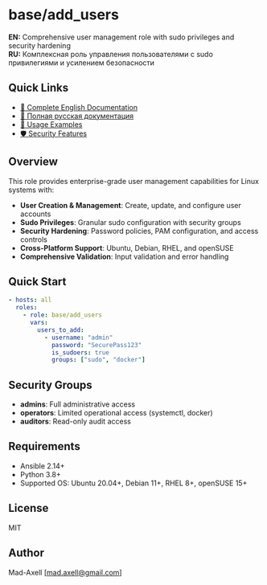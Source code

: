 # base/add_users

**EN:** Comprehensive user management role with sudo privileges and security hardening  
**RU:** Комплексная роль управления пользователями с sudo привилегиями и усилением безопасности

## Quick Links

- [📖 Complete English Documentation](README_eng.md)
- [📖 Полная русская документация](README_rus.md)
- [🔧 Usage Examples](#usage-examples)
- [🛡️ Security Features](#security-features)

## Overview

This role provides enterprise-grade user management capabilities for Linux systems with:

- **User Creation & Management**: Create, update, and configure user accounts
- **Sudo Privileges**: Granular sudo configuration with security groups
- **Security Hardening**: Password policies, PAM configuration, and access controls
- **Cross-Platform Support**: Ubuntu, Debian, RHEL, and openSUSE
- **Comprehensive Validation**: Input validation and error handling

## Quick Start

```yaml
- hosts: all
  roles:
    - role: base/add_users
      vars:
        users_to_add:
          - username: "admin"
            password: "SecurePass123"
            is_sudoers: true
            groups: ["sudo", "docker"]
```

## Security Groups

- **admins**: Full administrative access
- **operators**: Limited operational access (systemctl, docker)
- **auditors**: Read-only audit access

## Requirements

- Ansible 2.14+
- Python 3.8+
- Supported OS: Ubuntu 20.04+, Debian 11+, RHEL 8+, openSUSE 15+

## License

MIT

## Author

Mad-Axell [mad.axell@gmail.com]
